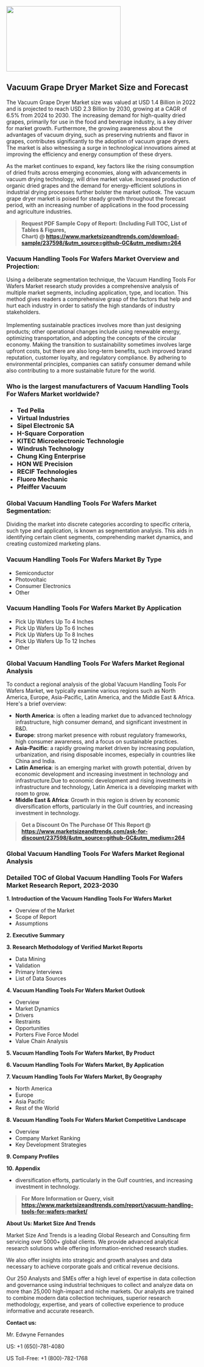 <p><img class="alignnone size-medium wp-image-20088" src="https://ffe5etoiles.com/wp-content/uploads/2024/12/MST1-300x171.png" alt="" width="300" height="171" /></p><h2>Vacuum Grape Dryer Market Size and Forecast</h2><p>The Vacuum Grape Dryer Market size was valued at USD 1.4 Billion in 2022 and is projected to reach USD 2.3 Billion by 2030, growing at a CAGR of 6.5% from 2024 to 2030. The increasing demand for high-quality dried grapes, primarily for use in the food and beverage industry, is a key driver for market growth. Furthermore, the growing awareness about the advantages of vacuum drying, such as preserving nutrients and flavor in grapes, contributes significantly to the adoption of vacuum grape dryers. The market is also witnessing a surge in technological innovations aimed at improving the efficiency and energy consumption of these dryers.</p><p>As the market continues to expand, key factors like the rising consumption of dried fruits across emerging economies, along with advancements in vacuum drying technology, will drive market value. Increased production of organic dried grapes and the demand for energy-efficient solutions in industrial drying processes further bolster the market outlook. The vacuum grape dryer market is poised for steady growth throughout the forecast period, with an increasing number of applications in the food processing and agriculture industries.</p></p><blockquote id="" class=""><strong>Request PDF Sample Copy of Report: (Including Full TOC, List of Tables &amp; Figures, Chart)&nbsp;@&nbsp;<strong><a href="https://www.marketsizeandtrends.com/download-sample/237598/&utm_source=github-GC&utm_medium=264" target="_blank">https://www.marketsizeandtrends.com/download-sample/237598/&utm_source=github-GC&utm_medium=264</a></strong></strong></blockquote><h3 id="" class="">Vacuum Handling Tools For Wafers Market&nbsp;Overview and Projection:</h3><p id="" class="">Using a deliberate segmentation technique, the Vacuum Handling Tools For Wafers Market research study provides a comprehensive analysis of multiple market segments, including application, type, and location. This method gives readers a comprehensive grasp of the factors that help and hurt each industry in order to satisfy the high standards of industry stakeholders. <br /> <br />Implementing sustainable practices involves more than just designing products; other operational changes include using renewable energy, optimizing transportation, and adopting the concepts of the circular economy. Making the transition to sustainability sometimes involves large upfront costs, but there are also long-term benefits, such improved brand reputation, customer loyalty, and regulatory compliance. By adhering to environmental principles, companies can satisfy consumer demand while also contributing to a more sustainable future for the world.</p><h3 id="" class="">Who is the largest manufacturers of&nbsp;Vacuum Handling Tools For Wafers Market worldwide?</h3><h3 class=""><p><ul><li>Ted Pella </li><li> Virtual Industries </li><li> Sipel Electronic SA </li><li> H-Square Corporation </li><li> KITEC Microelectronic Technologie </li><li> Windrush Technology </li><li> Chung King Enterprise </li><li> HON WE Precision </li><li> RECIF Technologies </li><li> Fluoro Mechanic </li><li> Pfeiffer Vacuum</li></ul></p></h3><h3 id="" class="">Global&nbsp;Vacuum Handling Tools For Wafers Market Segmentation:</h3><p id="" class="">Dividing the market into discrete categories according to specific criteria, such type and application, is known as segmentation analysis. This aids in identifying certain client segments, comprehending market dynamics, and creating customized marketing plans.</p><h3 id="" class="">Vacuum Handling Tools For Wafers Market&nbsp;By Type</h3><p><p><ul><li>Semiconductor</li><li> Photovoltaic</li><li> Consumer Electronics</li><li> Other</p></li></ul></p></p><h3 id="" class="">Vacuum Handling Tools For Wafers Market&nbsp;By Application</h3><p class=""><p><ul><li>Pick Up Wafers Up To 4 Inches</li><li> Pick Up Wafers Up To 6 Inches</li><li> Pick Up Wafers Up To 8 Inches</li><li> Pick Up Wafers Up To 12 Inches</li><li> Other</li></ul></p></p><h3 id="" class="">Global Vacuum Handling Tools For Wafers Market Regional Analysis</h3><p id="" class="">To conduct a regional analysis of the global Vacuum Handling Tools For Wafers Market, we typically examine various regions such as North America, Europe, Asia-Pacific, Latin America, and the Middle East &amp; Africa. Here's a brief overview:</p><ul><li><strong>North America</strong>: is often a leading market due to advanced technology infrastructure, high consumer demand, and significant investment in R&amp;D.</li><li><strong>Europe</strong>: strong market presence with robust regulatory frameworks, high consumer awareness, and a focus on sustainable practices.</li><li><strong>Asia-Pacific</strong>: a rapidly growing market driven by increasing population, urbanization, and rising disposable incomes, especially in countries like China and India.</li><li><strong>Latin America</strong>: is an emerging market with growth potential, driven by economic development and increasing investment in technology and infrastructure.Due to economic development and rising investments in infrastructure and technology, Latin America is a developing market with room to grow.</li><li><strong>Middle East &amp; Africa</strong>: Growth in this region is driven by economic diversification efforts, particularly in the Gulf countries, and increasing investment in technology.</li></ul><blockquote id="" class=""><strong>Get a Discount On The Purchase Of This Report @ <strong><a href="https://www.marketsizeandtrends.com/ask-for-discount/237598/&utm_source=github-GC&utm_medium=264" target="_blank">https://www.marketsizeandtrends.com/ask-for-discount/237598/&utm_source=github-GC&utm_medium=264</a></strong></strong></blockquote><h3 id="" class="">Global Vacuum Handling Tools For Wafers Market Regional Analysis</h3><h3 id="" class="">Detailed TOC of Global Vacuum Handling Tools For Wafers Market Research Report, 2023-2030</h3><p id="" class=""><strong>1. Introduction of the Vacuum Handling Tools For Wafers Market</strong></p><ul><li>Overview of the Market</li><li>Scope of Report</li><li>Assumptions</li></ul><p id="" class=""><strong>2. Executive Summary</strong></p><p id="" class=""><strong>3. Research Methodology of Verified Market Reports</strong></p><ul><li>Data Mining</li><li>Validation</li><li>Primary Interviews</li><li>List of Data Sources</li></ul><p id="" class=""><strong>4. Vacuum Handling Tools For Wafers Market Outlook</strong></p><ul><li>Overview</li><li>Market Dynamics</li><li>Drivers</li><li>Restraints</li><li>Opportunities</li><li>Porters Five Force Model</li><li>Value Chain Analysis</li></ul><p id="" class=""><strong>5. Vacuum Handling Tools For Wafers Market, By Product</strong></p><p id="" class=""><strong>6. Vacuum Handling Tools For Wafers Market, By Application</strong></p><p id="" class=""><strong>7. Vacuum Handling Tools For Wafers Market, By Geography</strong></p><ul><li>North America</li><li>Europe</li><li>Asia Pacific</li><li>Rest of the World</li></ul><p id="" class=""><strong>8. Vacuum Handling Tools For Wafers Market Competitive Landscape</strong></p><ul><li>Overview</li><li>Company Market Ranking</li><li>Key Development Strategies</li></ul><p id="" class=""><strong>9. Company Profiles</strong></p><p id="" class=""><strong>10. Appendix</strong></p><ul><li>diversification efforts, particularly in the Gulf countries, and increasing investment in technology.</li></ul><blockquote id="" class=""><strong>For More Information or Query, visit <strong><strong><a href="https://www.marketsizeandtrends.com/report/vacuum-handling-tools-for-wafers-market/" target="_blank">https://www.marketsizeandtrends.com/report/vacuum-handling-tools-for-wafers-market/</a></strong></strong></strong></blockquote><p id="" class=""><strong>About Us: Market Size And Trends</strong></p><p id="" class="">Market Size And Trends is a leading Global Research and Consulting firm servicing over 5000+ global clients. We provide advanced analytical research solutions while offering information-enriched research studies.</p><p id="" class="">We also offer insights into strategic and growth analyses and data necessary to achieve corporate goals and critical revenue decisions.</p><p id="" class="">Our 250 Analysts and SMEs offer a high level of expertise in data collection and governance using industrial techniques to collect and analyze data on more than 25,000 high-impact and niche markets. Our analysts are trained to combine modern data collection techniques, superior research methodology, expertise, and years of collective experience to produce informative and accurate research.</p><p id="" class=""><strong>Contact us:</strong></p><p id="" class="">Mr. Edwyne Fernandes</p><p id="" class="">US: +1 (650)-781-4080</p><p id="" class="">US Toll-Free: +1 (800)-782-1768</p>
